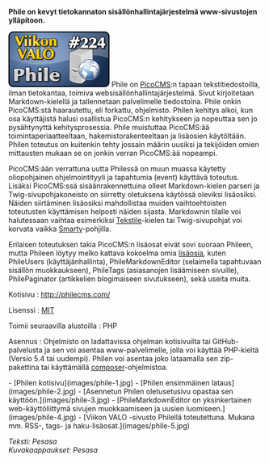 <!--
Title: 5x16 Phile - Viikon VALO #224
Date: 2015/04/24
Pageimage: valo224-phile.png
Tags: PHP,www
-->

**Phile on kevyt tietokannaton sisällönhallintajärjestelmä
www-sivustojen ylläpitoon.**

![](images/valo224-phile.png "fig:valo224-phile.png") Phile on
[PicoCMS](PicoCMS):n tapaan tekstitiedostoilla, ilman
tietokantaa, toimiva websisällönhallintajärjestelmä. Sivut kirjoitetaan
Markdown-kielellä ja tallennetaan palvelimelle tiedostoina. Phile onkin
PicoCMS:stä haarautettu, eli forkattu, ohjelmisto. Philen kehitys alkoi,
kun osa käyttäjistä halusi osallistua PicoCMS:n kehitykseen ja nopeuttaa
sen jo pysähtynyttä kehitysprosessia. Phile muistuttaa PicoCMS:ää
toimintaperiaatteeltaan, hakemistorakenteeltaan ja lisäosien käytöltään.
Philen toteutus on kuitenkin tehty jossain määrin uusiksi ja tekijöiden
omien mittausten mukaan se on jonkin verran PicoCMS:ää nopeampi.

PicoCMS:ään verrattuna uutta Philessä on muun muassa käytetty
oliopohjainen ohjelmointityyli ja tapahtumia (event) käyttävä toteutus.
Lisäksi PicoCMS:ssä sisäänrakennettuina olleet Markdown-kielen parseri
ja Twig-sivupohjakoneisto on siirretty oletuksena käytössä oleviksi
lisäosiksi. Näiden siirtäminen lisäosiksi mahdollistaa muiden
vaihtoehtoisten toteutusten käyttämisen helposti näiden sijasta.
Markdownin tilalle voi halutessaan vaihtaa esimerkiksi
[Tekstile](https://en.wikipedia.org/wiki/Textile_%28markup_language%29)-kielen
tai Twig-sivupohjat voi korvata vaikka
[Smarty](http://www.smarty.net/docs/en/)-pohjilla.

Erilaisen toteutuksen takia PicoCMS:n lisäosat eivät sovi suoraan
Phileen, mutta Phileen löytyy melko kattava kokoelma omia
[lisäosia](https://github.com/PhileCMS/Phile/wiki/%5BCOMMUNITY%5D-Plugins),
kuten PhileUsers (käyttäjänhallinta), PhileMarkdownEditor (selaimella
tapahtuvaan sisällön muokkaukseen), PhileTags (asiasanojen lisäämiseen
sivuille), PhilePaginator (artikkelien blogimaiseen sivutukseen), sekä
useita muita.

Kotisivu
:   <http://philecms.com/>

Lisenssi
:   [MIT](MIT)

Toimii seuraavilla alustoilla
:   PHP

Asennus
:   Ohjelmisto on ladattavissa ohjelman kotisivuilta tai
    GitHub-palvelusta ja sen voi asentaa www-palvelimelle, jolla voi
    käyttää PHP-kieltä (Versio 5.4 tai uudempi). Philen voi asentaa joko
    lataamalla sen zip-pakettina tai käyttämällä
    [composer](https://getcomposer.org/)-ohjelmistoa.

<div class="psgallery" markdown="1">
-   [Philen kotisivu](images/phile-1.jpg)
-   [Philen ensimmäinen lataus](images/phile-2.jpg)
-   [Asennetun Philen oletusetusivu opastaa sen käyttöön.](images/phile-3.jpg)
-   [PhileMarkdownEditor on yksinkertainen web-käyttöliittymä sivujen muokkaamiseen ja uusien luomiseen.](images/phile-4.jpg)
-   [Viikon VALO -sivusto Philellä toteutettuna. Mukana mm. RSS-, tags- ja haku-lisäosat.](images/phile-5.jpg)
</div>

*Teksti: Pesasa* <br />
*Kuvakaappaukset: Pesasa*

